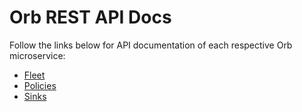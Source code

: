 # Orb REST API Docs
Follow the links below for API documentation of each respective Orb microservice:

* [Fleet](https://orb.community/api/fleet.html)
* [Policies](https://orb.community/api/policies.html)
* [Sinks](https://orb.community/api/sinks.html)
